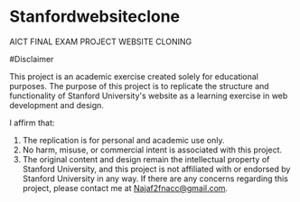 # Stanfordwebsiteclone
AICT FINAL EXAM PROJECT WEBSITE CLONING 

#Disclaimer

This project is an academic exercise created solely for educational purposes. The purpose of this project is to replicate the structure and functionality of Stanford University's website as a learning exercise in web development and design.

I affirm that:

1. The replication is for personal and academic use only.
2. No harm, misuse, or commercial intent is associated with this project.
3. The original content and design remain the intellectual property of Stanford University, and this project is not affiliated with or endorsed by Stanford University in any way.
If there are any concerns regarding this project, please contact me at Najaf2fnacc@gmail.com. 

